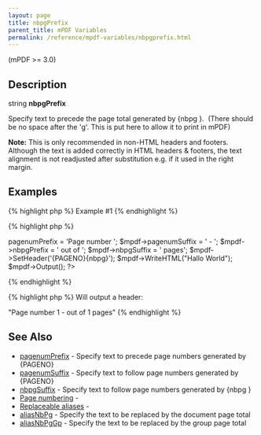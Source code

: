 ```yaml
---
layout: page
title: nbpgPrefix
parent_title: mPDF Variables
permalink: /reference/mpdf-variables/nbpgprefix.html
---
```


<div id="bpmbook" class="bpmbook" style="direction:ltr;">
<div class="topic_user_field">
<div id="U0">
<p>(mPDF &gt;= 3.0)</p>
<h2>Description</h2>

<div class="alert alert-info" role="alert">string <b>nbpgPrefix</b></div>
<p>Specify text to precede the page total generated by {nbpg }.&nbsp; <span class="parameter">(There should be no space after the 'g'. This is put here to allow it to print in mPDF)</span></p>

<div class="alert alert-info" role="alert"><b>Note:</b> This is only recommended in non-HTML headers and footers. Although the text is added correctly in HTML headers &amp; footers, the text alignment is not readjusted after substitution e.g. if it used in the right margin.</div>
<h2>Examples</h2>

{% highlight php %}
Example #1
{% endhighlight %}

{% highlight php %}
<?php

<?php

$mpdf=new mPDF();

$mpdf->pagenumPrefix = 'Page number ';

$mpdf->pagenumSuffix = ' - ';

$mpdf->nbpgPrefix = ' out of ';

$mpdf->nbpgSuffix = ' pages';

$mpdf->SetHeader('{PAGENO}{nbpg}');

$mpdf->WriteHTML("Hallo World");

$mpdf->Output();

?>
{% endhighlight %}

{% highlight php %}
Will output a header:

"Page number 1 - out of 1 pages"
{% endhighlight %}

<h2>See Also</h2>
<ul>
<li class="manual_boxlist"><a href="/reference/mpdf-variables/pagenumprefix.html">pagenumPrefix</a> - Specify text to precede page numbers generated by {PAGENO}

</li>
<li class="manual_boxlist"><a href="/reference/mpdf-variables/pagenumsuffix.html">pagenumSuffix</a> - Specify text to follow page numbers generated by {PAGENO}</li>
<li class="manual_boxlist"><a href="/reference/mpdf-variables/nbpgsuffix.html">nbpgSuffix</a> - Specify text to follow page numbers generated by {nbpg }</li>
<li class="manual_boxlist"><a href="/paging/page-numbering.html">Page numbering</a> - 

</li>
<li class="manual_boxlist"><a href="/what-else-can-i-do/replaceable-aliases.html">Replaceable aliases</a> -&nbsp;</li>
<li class="manual_boxlist"><a href="/reference/mpdf-variables/aliasnbpg.html">aliasNbPg</a> - Specify the text to be replaced by the document page total</li>
<li class="manual_boxlist"><a href="/reference/mpdf-variables/aliasnbpggp.html">aliasNbPgGp</a> - Specify the text to be replaced by the group page total</li>
</ul>
<p>&nbsp;</p>
</div>
</div>


